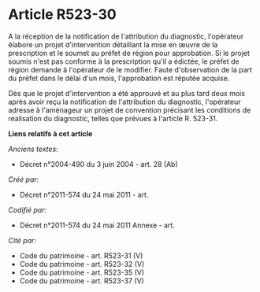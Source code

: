 # Article R523-30

A la réception de la notification de l'attribution du diagnostic, l'opérateur élabore un projet d'intervention détaillant la
mise en œuvre de la prescription et le soumet au préfet de région pour approbation. Si le projet soumis n'est pas conforme à
la prescription qu'il a édictée, le préfet de région demande à l'opérateur de le modifier. Faute d'observation de la part du
préfet dans le délai d'un mois, l'approbation est réputée acquise. 

Dès que le projet d'intervention a été approuvé et au plus tard deux mois après avoir reçu la notification de l'attribution
du diagnostic, l'opérateur adresse à l'aménageur un projet de convention précisant les conditions de réalisation du
diagnostic, telles que prévues à l'article R. 523-31.

**Liens relatifs à cet article**

_Anciens textes_:

  - Décret n°2004-490 du 3 juin 2004 - art. 28 (Ab)

_Créé par_:

  - Décret n°2011-574 du 24 mai 2011  - art.

_Codifié par_:

  - Décret n°2011-574 du 24 mai 2011 Annexe - art.

_Cité par_:

  - Code du patrimoine - art. R523-31 (V)
  - Code du patrimoine - art. R523-32 (V)
  - Code du patrimoine - art. R523-35 (V)
  - Code du patrimoine - art. R523-37 (V)
